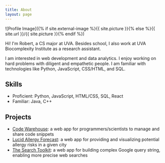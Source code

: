 ```yaml
---
title: About
layout: page
---
```

![Profile Image]({% if site.external-image %}{{ site.picture }}{% else %}{{ site.url }}/{{ site.picture }}{% endif %})

<p>Hi! I'm Robert, a CS major at UVA. Besides school, I also work at UVA Biocomplexity Institute as a research assistant.</p>

<p>I am interested in web development and data analytics. I enjoy working on hard problems with diligent and empathetic people. I am familiar with technologies like Python, JavaScript, CSS/HTML, and SQL.</p>

<h2>Skills</h2>

<ul class="skill-list">
 <li>Proficient: Python, JavaScript, HTML/CSS, SQL, React</li>
 <li>Familiar: Java, C++</li>
</ul>

<h2>Projects</h2>

<ul>
 <li><a href="https://github.com/robertchenbao/code-warehouse">Code Warehouse</a>: a web app for programmers/scientists to manage and share code snippets</li>
 <li><a href="https://github.com/robertchenbao/lucid-allergy-forecast">Lucid Allergy Forecast</a>: a web app for providing and visualizing potential allergy risks in a given city</li>
 <li><a href="https://github.com/robertchenbao/the-search-toolkit">The Search Toolkit</a>: a web app for building complex Google query string, enabling more precise web searches</li>
</ul>

